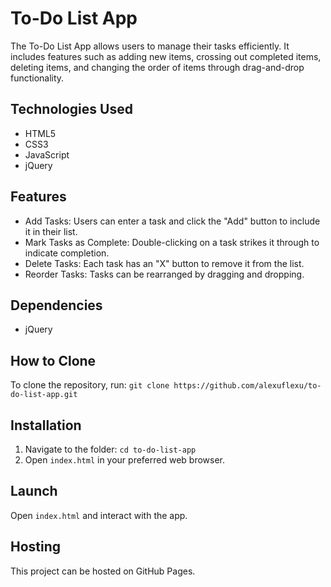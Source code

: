 # To-Do List App

The To-Do List App allows users to manage their tasks efficiently. It includes features such as adding new items, crossing out completed items, deleting items, and changing the order of items through drag-and-drop functionality. 

## Technologies Used
- HTML5
- CSS3
- JavaScript
- jQuery

## Features
- Add Tasks: Users can enter a task and click the "Add" button to include it in their list.
- Mark Tasks as Complete: Double-clicking on a task strikes it through to indicate completion.
- Delete Tasks: Each task has an "X" button to remove it from the list.
- Reorder Tasks: Tasks can be rearranged by dragging and dropping.

## Dependencies
- jQuery

## How to Clone
To clone the repository, run: `git clone https://github.com/alexuflexu/to-do-list-app.git`

## Installation
1. Navigate to the folder: `cd to-do-list-app`
2. Open `index.html` in your preferred web browser.

## Launch
Open `index.html` and interact with the app.

## Hosting
This project can be hosted on GitHub Pages.
